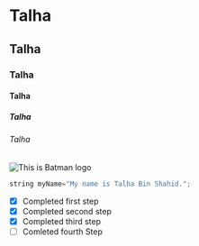 # Talha
## Talha
### Talha
#### Talha
##### Talha
###### Talha

![This is Batman logo](https://t4.ftcdn.net/jpg/03/89/39/09/360_F_389390965_lwqVX10TBdFH2WMBH6GGF8pcNiOhzfnb.jpg)

``` C++
string myName="My name is Talha Bin Shahid.";
```
- [x] Completed first step
- [x] Completed second step
- [x] Completed third step
- [ ] Comleted fourth Step
